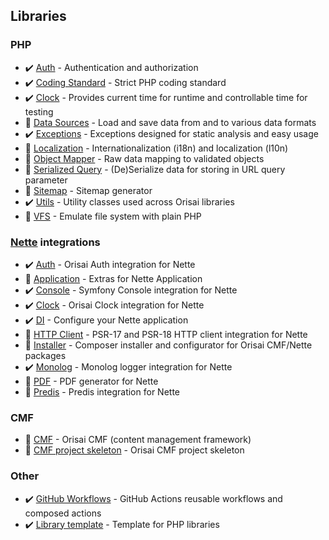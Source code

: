 ## Libraries

### PHP

- ✔️ [Auth](https://github.com/orisai/auth) - Authentication and authorization
- ✔️ [Coding Standard](https://github.com/orisai/coding-standard-php) - Strict PHP coding standard
- ✔️ [Clock](https://github.com/orisai/clock) - Provides current time for runtime and controllable time for testing
- 🚧 [Data Sources](https://github.com/orisai/data-sources) - Load and save data from and to various data formats
- ✔️ [Exceptions](https://github.com/orisai/exceptions) - Exceptions designed for static analysis and easy usage
- 🚧 [Localization](https://github.com/orisai/localization) - Internationalization (i18n) and localization (l10n)
- 🚧 [Object Mapper](https://github.com/orisai/object-mapper) - Raw data mapping to validated objects
- 🚧 [Serialized Query](https://github.com/orisai/serialized-query) - (De)Serialize data for storing in URL query parameter
- 🚧 [Sitemap](https://github.com/orisai/sitemap) - Sitemap generator
- ✔️ [Utils](https://github.com/orisai/utils) - Utility classes used across Orisai libraries
- 🚧 [VFS](https://github.com/orisai/vfs) - Emulate file system with plain PHP

### [Nette](https://nette.org) integrations

- ✔️ [Auth](https://github.com/orisai/nette-auth) - Orisai Auth integration for Nette
- 🚧 [Application](https://github.com/orisai/nette-application) - Extras for Nette Application
- ✔️ [Console](https://github.com/orisai/nette-console) - Symfony Console integration for Nette
- ✔️ [Clock](https://github.com/orisai/nette-clock) - Orisai Clock integration for Nette
- ✔️ [DI](https://github.com/orisai/nette-di) - Configure your Nette application
- 🚧 [HTTP Client](https://github.com/orisai/nette-http-client) - PSR-17 and PSR-18 HTTP client integration for Nette
- 🚧 [Installer](https://github.com/orisai/installer) - Composer installer and configurator for Orisai CMF/Nette packages
- ✔️ [Monolog](https://github.com/orisai/nette-monolog) - Monolog logger integration for Nette
- 🚧 [PDF](https://github.com/orisai/nette-pdf) - PDF generator for Nette
- 🚧 [Predis](https://github.com/orisai/nette-predis) - Predis integration for Nette

### CMF

- 🚧 [CMF](https://github.com/orisai/cmf) - Orisai CMF (content management framework)
- 🚧 [CMF project skeleton](https://github.com/orisai/cmf-project) - Orisai CMF project skeleton

### Other

- ✔️ [GitHub Workflows](https://github.com/orisai/github-workflows) - GitHub Actions reusable workflows and composed
  actions
- ✔️ [Library template](https://github.com/orisai/library-template) - Template for PHP libraries
